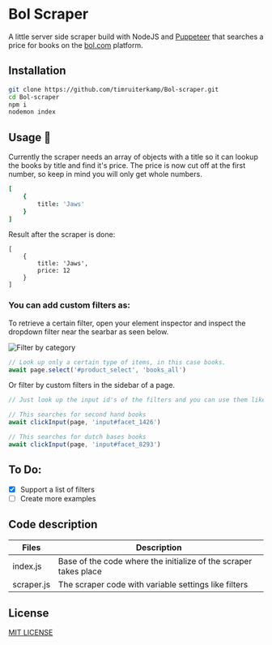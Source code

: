 # Bol Scraper
A little server side scraper build with NodeJS and [Puppeteer](https://github.com/GoogleChrome/puppeteer) that searches a price for books on the [bol.com](https://bol.com) platform.

## Installation
```bash
git clone https://github.com/timruiterkamp/Bol-scraper.git  
cd Bol-scraper  
npm i
nodemon index
```

## Usage 🚀
Currently the scraper needs an array of objects with a title so it can lookup the books by title and find it's price. The price is now cut off at the first number, so keep in mind you will only get whole numbers.

```J
[
    { 
        title: 'Jaws'
    }
]
```
Result after the scraper is done:
```Js
[ 
    { 
        title: 'Jaws', 
        price: 12 
    }
]
```

### You can add custom filters as:

  
To retrieve a certain filter, open your element inspector and inspect the dropdown filter near the searbar as seen below.
  
![Filter by category](https://github.com/timruiterkamp/bol-scraper/blob/master/searchbar.png) 
  
``` Javascript 
// Look up only a certain type of items, in this case books.
await page.select('#product_select', 'books_all')

```

  
Or filter by custom filters in the sidebar of a page.

```Javascript
// Just look up the input id's of the filters and you can use them like this:

// This searches for second hand books
await clickInput(page, 'input#facet_1426')

// This searches for dutch bases books
await clickInput(page, 'input#facet_8293')
```

## To Do: 
- [X] Support a list of filters
- [ ] Create more examples 

## Code description
| Files   |      Description      |
|----------|-------------|
| index.js |  Base of the code where the initialize of the scraper takes place|
| scraper.js |  The scraper code with variable settings like filters  |


## License
[MIT LICENSE](license.txt)
